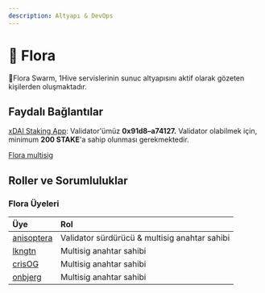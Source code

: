 ```yaml
---
description: Altyapı & DevOps
---
```


# 🌺 Flora

🌺Flora Swarm, 1Hive servislerinin sunuc altyapısını aktif olarak gözeten kişilerden oluşmaktadır.

## Faydalı Bağlantılar

[xDAI Staking App](https://blockscout.com/poa/xdai/validators): Validator'ümüz **0x91d8–a74127.** Validator olabilmek için, minimum **200 STAKE**'a sahip olunması gerekmektedir.

[Flora multisig](https://xdai.gnosis-safe.io/app/#/safes/0x91d8116fA60516Cf25E258Ef14dEaAcAf7a74127/balances)

## Roller ve Sorumluluklar

### Flora Üyeleri

| Üye | Rol |
| :--- | :--- |
| [anisoptera](https://github.com/anisoptera) | Validator sürdürücü & multisig anahtar sahibi |
| [lkngtn](https://github.com/lkngtn) | Multisig anahtar sahibi |
| [crisOG](https://github.com/crisog) | Multisig anahtar sahibi |
| [onbjerg](https://github.com/onbjerg) | Multisig anahtar sahibi |

